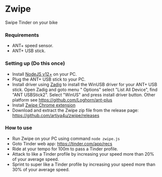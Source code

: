 # Zwipe

Swipe Tinder on your bike

### Requirements

- ANT+ speed sensor.
- ANT+ USB stick.

### Setting up (Do this once)

- Install [NodeJS v12+](https://nodejs.org/) on your PC.
- Plug the ANT+ USB stick to your PC.
- Install driver using [Zadig](https://zadig.akeo.ie/) to install the WinUSB driver for your ANT+ USB stick. Open Zadig
  and goto menu "
  Options" select "List All Device", find "ANT USBStick2". Select "WinUS" and press install driver button. Other
  platform see https://github.com/Loghorn/ant-plus
- Install [Zwipe Chrome extension](https://chrome.google.com/webstore/detail/bbaopcbihfmndeedafhcafpojpibkgic)
- Download and extract the Zwipe zip file from the release page: https://github.com/artiya4u/zwipe/releases

### How to use

- Run Zwipe on your PC using command `node zwipe.js`
- Goto Tinder web app: https://tinder.com/app/recs
- Ride at your tempo for 100m to pass a Tinder profile.
- Attack to like a Tinder profile by increasing your speed more than 20% of your average speed.
- Sprint to super like a Tinder profile by increasing your speed more than 30% of your average speed.
